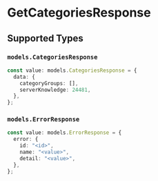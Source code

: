 # GetCategoriesResponse


## Supported Types

### `models.CategoriesResponse`

```typescript
const value: models.CategoriesResponse = {
  data: {
    categoryGroups: [],
    serverKnowledge: 24481,
  },
};
```

### `models.ErrorResponse`

```typescript
const value: models.ErrorResponse = {
  error: {
    id: "<id>",
    name: "<value>",
    detail: "<value>",
  },
};
```

